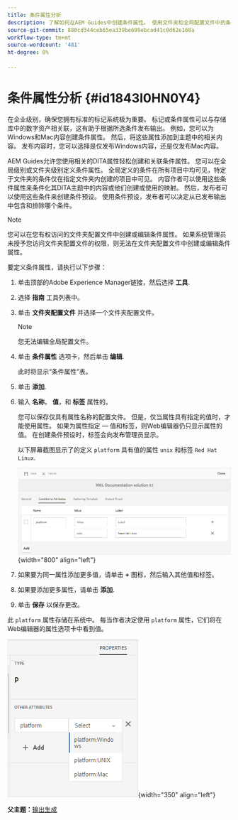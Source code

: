 ```yaml
---
title: 条件属性分析
description: 了解如何在AEM Guides中创建条件属性。 使用文件夹和全局配置文件中的条件属性来条件化您的内容。
source-git-commit: 880cd344ceb65ea339be699ebcad41c0d62e168a
workflow-type: tm+mt
source-wordcount: '481'
ht-degree: 0%

---
```


# 条件属性分析 {#id1843I0HN0Y4}

在企业级别，确保您拥有标准的标记系统极为重要。 标记或条件属性可以与存储库中的数字资产相关联，这有助于根据所选条件发布输出。 例如，您可以为Windows和Mac内容创建条件属性。 然后，将这些属性添加到主题中的相关内容。 发布内容时，您可以选择是仅发布Windows内容，还是仅发布Mac内容。

AEM Guides允许您使用相关的DITA属性轻松创建和关联条件属性。 您可以在全局级别或文件夹级别定义条件属性。 全局定义的条件在所有项目中均可见，特定于文件夹的条件仅在指定文件夹内创建的项目中可见。 内容作者可以使用这些条件属性来条件化其DITA主题中的内容或他们创建或使用的映射。 然后，发布者可以使用这些条件来创建条件预设。 使用条件预设，发布者可以决定从已发布输出中包含和排除哪个条件。

>[!NOTE]
>
> 您可以在您有权访问的文件夹配置文件中创建或编辑条件属性。 如果系统管理员未授予您访问文件夹配置文件的权限，则无法在文件夹配置文件中创建或编辑条件属性。

要定义条件属性，请执行以下步骤：

1. 单击顶部的Adobe Experience Manager链接，然后选择 **工具**.

1. 选择 **指南** 工具列表中。

1. 单击 **文件夹配置文件** 并选择一个文件夹配置文件。

   >[!NOTE]
   >
   > 您无法编辑全局配置文件。

1. 单击 **条件属性** 选项卡，然后单击 **编辑**.

   此时将显示“条件属性”表。

1. 单击 **添加**.

1. 输入 **名称**， **值**，和 **标签** 属性的。

   您可以保存仅具有属性名称的配置文件。 但是，仅当属性具有指定的值时，才能使用属性。 如果为属性指定 — 值和标签，则Web编辑器仍只显示属性的值。 在创建条件预设时，标签会向发布管理员显示。

   以下屏幕截图显示了的定义 `platform` 具有值的属性 `unix` 和标签 `Red Hat Linux`.

   ![](images/add-profile.png){width="800" align="left"}

1. 如果要为同一属性添加更多值，请单击 **+** 图标，然后输入其他值和标签。

1. 如果要添加更多属性，请单击 **添加**.

1. 单击 **保存** 以保存更改。


此 `platform` 属性存储在系统中。 每当作者决定使用 `platform` 属性，它们将在Web编辑器的属性选项卡中看到值。

![](images/properties-tab.png){width="350" align="left"}

**父主题：**[&#x200B;输出生成](generate-output.md)
